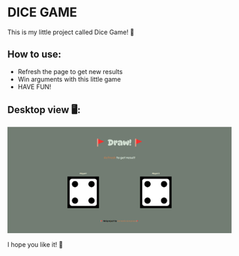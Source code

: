 # DICE GAME

This is my little project called Dice Game! 🙌

## How to use:

- Refresh the page to get new results
- Win arguments with this little game
- HAVE FUN!

## Desktop view 🖥️:

![PROJECTIMAGE](imgs/project.png)

I hope you like it! 🎉
